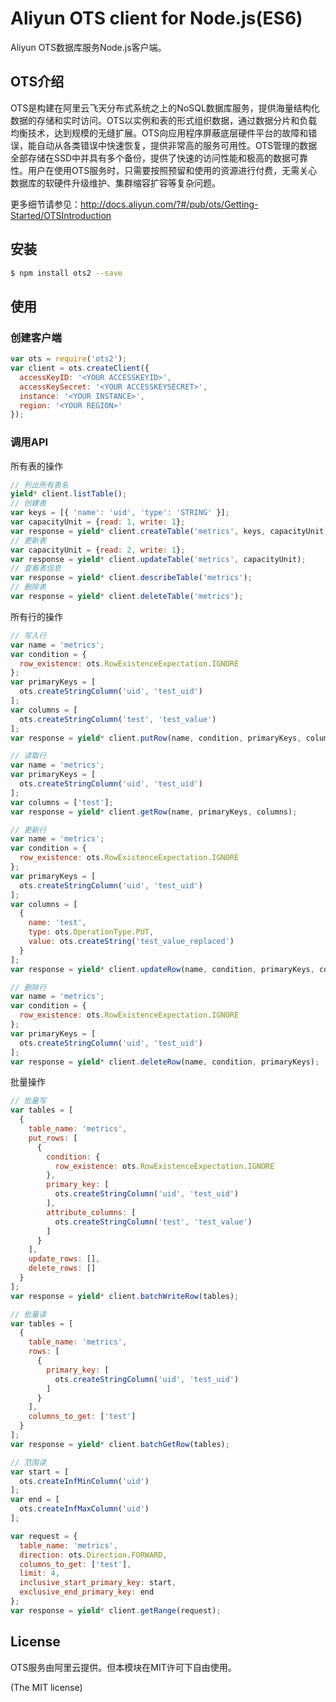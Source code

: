Aliyun OTS client for Node.js(ES6)
==================================
Aliyun OTS数据库服务Node.js客户端。

## OTS介绍
OTS是构建在阿里云飞天分布式系统之上的NoSQL数据库服务，提供海量结构化数据的存储和实时访问。OTS以实例和表的形式组织数据，通过数据分片和负载均衡技术，达到规模的无缝扩展。OTS向应用程序屏蔽底层硬件平台的故障和错误，能自动从各类错误中快速恢复，提供非常高的服务可用性。OTS管理的数据全部存储在SSD中并具有多个备份，提供了快速的访问性能和极高的数据可靠性。用户在使用OTS服务时，只需要按照预留和使用的资源进行付费，无需关心数据库的软硬件升级维护、集群缩容扩容等复杂问题。

更多细节请参见：<http://docs.aliyun.com/?#/pub/ots/Getting-Started/OTSIntroduction>

## 安装

```sh
$ npm install ots2 --save
```

## 使用

### 创建客户端
```js
var ots = require('ots2');
var client = ots.createClient({
  accessKeyID: '<YOUR ACCESSKEYID>',
  accessKeySecret: '<YOUR ACCESSKEYSECRET>',
  instance: '<YOUR INSTANCE>',
  region: '<YOUR REGION>'
});
```

### 调用API

所有表的操作
```js
// 列出所有表名
yield* client.listTable();
// 创建表
var keys = [{ 'name': 'uid', 'type': 'STRING' }];
var capacityUnit = {read: 1, write: 1};
var response = yield* client.createTable('metrics', keys, capacityUnit);
// 更新表
var capacityUnit = {read: 2, write: 1};
var response = yield* client.updateTable('metrics', capacityUnit);
// 查看表信息
var response = yield* client.describeTable('metrics');
// 删除表
var response = yield* client.deleteTable('metrics');
```

所有行的操作

```js
// 写入行
var name = 'metrics';
var condition = {
  row_existence: ots.RowExistenceExpectation.IGNORE
};
var primaryKeys = [
  ots.createStringColumn('uid', 'test_uid')
];
var columns = [
  ots.createStringColumn('test', 'test_value')
];
var response = yield* client.putRow(name, condition, primaryKeys, columns);

// 读取行
var name = 'metrics';
var primaryKeys = [
  ots.createStringColumn('uid', 'test_uid')
];
var columns = ['test'];
var response = yield* client.getRow(name, primaryKeys, columns);

// 更新行
var name = 'metrics';
var condition = {
  row_existence: ots.RowExistenceExpectation.IGNORE
};
var primaryKeys = [
  ots.createStringColumn('uid', 'test_uid')
];
var columns = [
  {
    name: 'test',
    type: ots.OperationType.PUT,
    value: ots.createString('test_value_replaced')
  }
];
var response = yield* client.updateRow(name, condition, primaryKeys, columns);

// 删除行
var name = 'metrics';
var condition = {
  row_existence: ots.RowExistenceExpectation.IGNORE
};
var primaryKeys = [
  ots.createStringColumn('uid', 'test_uid')
];
var response = yield* client.deleteRow(name, condition, primaryKeys);
```

批量操作

```js
// 批量写
var tables = [
  {
    table_name: 'metrics',
    put_rows: [
      {
        condition: {
          row_existence: ots.RowExistenceExpectation.IGNORE
        },
        primary_key: [
          ots.createStringColumn('uid', 'test_uid')
        ],
        attribute_columns: [
          ots.createStringColumn('test', 'test_value')
        ]
      }
    ],
    update_rows: [],
    delete_rows: []
  }
];
var response = yield* client.batchWriteRow(tables);

// 批量读
var tables = [
  {
    table_name: 'metrics',
    rows: [
      {
        primary_key: [
          ots.createStringColumn('uid', 'test_uid')
        ]
      }
    ],
    columns_to_get: ['test']
  }
];
var response = yield* client.batchGetRow(tables);

// 范围读
var start = [
  ots.createInfMinColumn('uid')
];
var end = [
  ots.createInfMaxColumn('uid')
];

var request = {
  table_name: 'metrics',
  direction: ots.Direction.FORWARD,
  columns_to_get: ['test'],
  limit: 4,
  inclusive_start_primary_key: start,
  exclusive_end_primary_key: end
};
var response = yield* client.getRange(request);
```

## License
OTS服务由阿里云提供。但本模块在MIT许可下自由使用。

(The MIT license)
